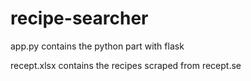 ﻿# recipe-searcher

app.py contains the python part with flask

recept.xlsx contains the recipes scraped from recept.se
